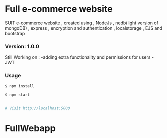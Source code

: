 # Full e-commerce website

SUIT e-commerce website , created using , NodeJs , nedb(light version of mongoDB) , express , encryption and authentication , localstorage ,  EJS and bootstrap   

### Version: 1.0.0
Still Working on : 
-adding extra functionality and permissions for users 
-JWT 

### Usage

```sh
$ npm install
```

```sh
$ npm start


# Visit http://localhost:5000
```

# FullWebapp
